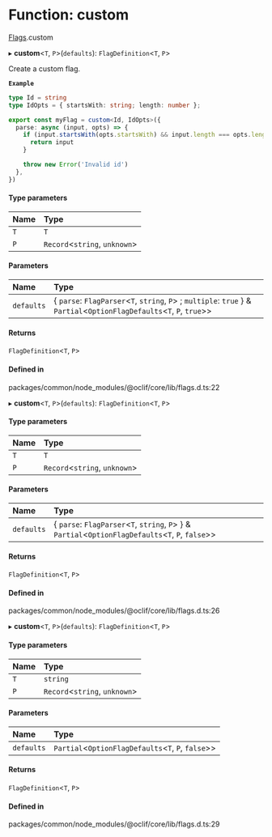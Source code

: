 # Function: custom

[Flags](../modules/Flags.md).custom

▸ **custom**<`T`, `P`\>(`defaults`): `FlagDefinition`<`T`, `P`\>

Create a custom flag.

**`Example`**

```ts
type Id = string
type IdOpts = { startsWith: string; length: number };

export const myFlag = custom<Id, IdOpts>({
  parse: async (input, opts) => {
    if (input.startsWith(opts.startsWith) && input.length === opts.length) {
      return input
    }

    throw new Error('Invalid id')
  },
})
```

#### Type parameters

| Name | Type |
| :------ | :------ |
| `T` | `T` |
| `P` | `Record`<`string`, `unknown`\> |

#### Parameters

| Name | Type |
| :------ | :------ |
| `defaults` | { `parse`: `FlagParser`<`T`, `string`, `P`\> ; `multiple`: ``true``  } & `Partial`<`OptionFlagDefaults`<`T`, `P`, ``true``\>\> |

#### Returns

`FlagDefinition`<`T`, `P`\>

#### Defined in

packages/common/node_modules/@oclif/core/lib/flags.d.ts:22

▸ **custom**<`T`, `P`\>(`defaults`): `FlagDefinition`<`T`, `P`\>

#### Type parameters

| Name | Type |
| :------ | :------ |
| `T` | `T` |
| `P` | `Record`<`string`, `unknown`\> |

#### Parameters

| Name | Type |
| :------ | :------ |
| `defaults` | { `parse`: `FlagParser`<`T`, `string`, `P`\>  } & `Partial`<`OptionFlagDefaults`<`T`, `P`, ``false``\>\> |

#### Returns

`FlagDefinition`<`T`, `P`\>

#### Defined in

packages/common/node_modules/@oclif/core/lib/flags.d.ts:26

▸ **custom**<`T`, `P`\>(`defaults`): `FlagDefinition`<`T`, `P`\>

#### Type parameters

| Name | Type |
| :------ | :------ |
| `T` | `string` |
| `P` | `Record`<`string`, `unknown`\> |

#### Parameters

| Name | Type |
| :------ | :------ |
| `defaults` | `Partial`<`OptionFlagDefaults`<`T`, `P`, ``false``\>\> |

#### Returns

`FlagDefinition`<`T`, `P`\>

#### Defined in

packages/common/node_modules/@oclif/core/lib/flags.d.ts:29
